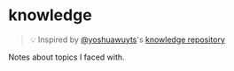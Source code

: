 knowledge
=========

> :bulb: Inspired by [@yoshuawuyts](https://github.com/yoshuawuyts)'s [knowledge repository](https://github.com/yoshuawuyts/knowledge/)

Notes about topics I faced with.
